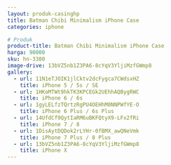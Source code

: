 ```yaml
---
layout: produk-casinghp
title: Batman Chibi Minimalism iPhone Case
categories: iphone

# Produk
product-title: Batman Chibi Minimalism iPhone Case
harga: 90000
sku: hn-3380
image-drive: 13bVZ5nb1Z3PA6-8cYqV3YljiMzfGWmp8
gallery:
  - url: 11N1eTJOIK1jlCktv2dcFygca7CWdsxHZ
    title: iPhone 5 / 5s / SE
  - url: 1HKoMTWt9hkTK3KPCEGk2UEhhAQBygRWC
    title: iPhone 6 / 6s
  - url: 1gyLELfzTQrtzRgPU4OEHhM0NNPWfYE-O
    title: iPhone 6 Plus / 6s Plus
  - url: 14UfdCf9QytIaRM6uBKFQtyX9-LFx2fRi
    title: iPhone 7 / 8
  - url: 1DisAytDQDok2rLYHr-0fBMX_awQNeVmk
    title: iPhone 7 Plus / 8 Plus
  - url: 13bVZ5nb1Z3PA6-8cYqV3YljiMzfGWmp8
    title: iPhone X
---
```

